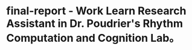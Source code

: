 # final-report - Work Learn Research Assistant in Dr. Poudrier's Rhythm Computation and Cognition Lab。  
